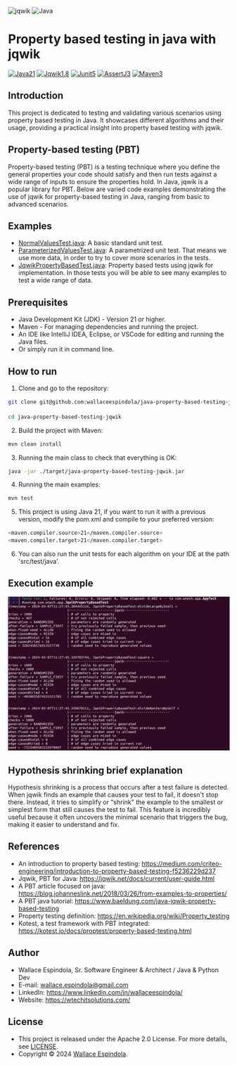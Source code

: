 <p>
  <img src="https://repository-images.githubusercontent.com/54369221/b098cf00-afb4-11ea-89fb-fb4d2c505130" alt="jqwik" height="290"/>  
  <img src="https://www.kloia.com/hubfs/java-1.png" alt="Java" height="300"/>
</p>

Property based testing in java with jqwik
=============
[![Java21](https://img.shields.io/badge/java-21-brightgreen.svg)](https://openjdk.org/projects/jdk/21/)
[![Jqwik1.8](https://img.shields.io/badge/jqwik-1.8.3-orange.svg)](https://maven.apache.org/)
[![Junit5](https://img.shields.io/badge/junit-5.10.2-yellow.svg)](https://junit.org/junit5/)
[![AssertJ3](https://img.shields.io/badge/AssertJ-3.25.3-blue.svg)](https://assertj.github.io/doc/)
[![Maven3](https://img.shields.io/badge/Maven-3.3.0-purple.svg)](https://maven.apache.org/)

## Introduction

This project is dedicated to testing and validating various scenarios using property based testing in Java. It
showcases different algorithms and their usage, providing a practical insight into property based testing with jqwik.

## Property-based testing (PBT)

Property-based testing (PBT) is a testing technique where you define the general properties your code should satisfy and
then run tests against a wide range of inputs to ensure the properties hold. In Java, jqwik is a popular library for
PBT. Below are varied code examples demonstrating the use of jqwik for property-based testing in Java, ranging from
basic to advanced scenarios.

## Examples

* [NormalValuesTest.java](src%2Ftest%2Fjava%2Fcom%2Fwtech%2Fapp%2FNormalValuesTest.java): A basic standard unit test.
* [ParameterizedValuesTest.java](src%2Ftest%2Fjava%2Fcom%2Fwtech%2Fapp%2FParameterizedValuesTest.java): A parametrized
  unit test. That means we use more data, in order to try to cover more scenarios in the tests.
* [JqwikPropertyBasedTest.java](src%2Ftest%2Fjava%2Fcom%2Fwtech%2Fapp%2FJqwikPropertyBasedTest.java): Property based
  tests using jqwik for implementation. In those tests you will be able to see many examples to test a wide range of
  data.

## Prerequisites

* Java Development Kit (JDK) - Version 21 or higher.
* Maven - For managing dependencies and running the project.
* An IDE like IntelliJ IDEA, Eclipse, or VSCode for editing and running the Java
  files.
* Or simply run it in command line.

## How to run

1. Clone and go to the repository:

```bash
git clone git@github.com:wallaceespindola/java-property-based-testing-jqwik.git

cd java-property-based-testing-jqwik
```

2. Build the project with Maven:

```bash
mvn clean install
```

3. Running the main class to check that everything is OK:

```bash
java -jar ./target/java-property-based-testing-jqwik.jar 
```

4. Running the main examples:

```bash
mvn test
```

5. This project is using Java 21, if you want to run it with a previous version, modify the pom.xml and compile to your
   preferred version:

```bash
<maven.compiler.source>21</maven.compiler.source>
<maven.compiler.target>21</maven.compiler.target>
```

6. You can also run the unit tests for each algorithm on your IDE at the path 'src/test/java'.

## Execution example

![jqwik-execution](resources/jqwik_execution.png)

## Hypothesis shrinking brief explanation

Hypothesis shrinking is a process that occurs after a test failure is detected. When jqwik finds an example that
causes your test to fail, it doesn't stop there. Instead, it tries to simplify or "shrink" the example to the smallest
or simplest form that still causes the test to fail. This feature is incredibly useful because it often uncovers the
minimal scenario that triggers the bug, making it easier to understand and fix.

## References

* An introduction to property based
  testing: https://medium.com/criteo-engineering/introduction-to-property-based-testing-f5236229d237
* Jqwik, PBT for Java: https://jqwik.net/docs/current/user-guide.html
* A PBT article focused on java: https://blog.johanneslink.net/2018/03/26/from-examples-to-properties/
* A PBT java tutorial: https://www.baeldung.com/java-jqwik-property-based-testing
* Property testing definition: https://en.wikipedia.org/wiki/Property_testing
* Kotest, a test framework with PBT integrated: https://kotest.io/docs/proptest/property-based-testing.html

## Author

* Wallace Espindola, Sr. Software Engineer & Architect / Java & Python Dev
* E-mail: wallace.espindola@gmail.com
* LinkedIn: https://www.linkedin.com/in/wallaceespindola/
* Website: https://wtechitsolutions.com/

## License

* This project is released under the Apache 2.0 License. For more details, see [LICENSE](LICENSE).
* Copyright © 2024 [Wallace Espindola](https://github.com/wallaceespindola/).
